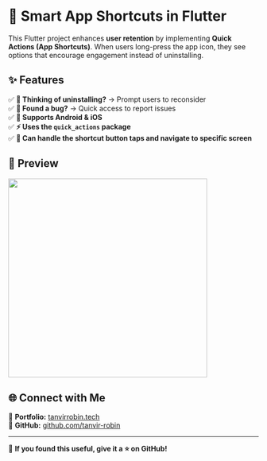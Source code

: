 # 🚀 Smart App Shortcuts in Flutter  

This Flutter project enhances **user retention** by implementing **Quick Actions (App Shortcuts)**. When users long-press the app icon, they see options that encourage engagement instead of uninstalling.  

## ✨ Features  
✅ **🤔 Thinking of uninstalling?** → Prompt users to reconsider  
✅ **🐞 Found a bug?** → Quick access to report issues  
✅ **📱 Supports Android & iOS**  
✅ **⚡ Uses the `quick_actions` package**  
✅ **📱 Can handle the shortcut button taps and navigate to specific screen**  

## 📸 Preview  
<img src="https://github.com/user-attachments/assets/8b26f7be-5547-4e89-96d7-061cc2e5573b" width="400">



## 🌐 Connect with Me  
🔗 **Portfolio:** [tanvirrobin.tech](https://tanvirrobin.tech)  
📌 **GitHub:** [github.com/tanvir-robin](https://github.com/tanvir-robin)  

---

💙 **If you found this useful, give it a ⭐ on GitHub!**  

